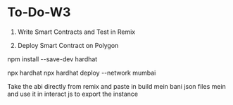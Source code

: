 # To-Do-W3

1. Write Smart Contracts and Test in Remix

2. Deploy Smart Contract on Polygon

npm install --save-dev hardhat

npx hardhat
npx hardhat deploy --network mumbai

Take the abi directly from remix and paste in build mein bani json files mein
and use it in interact js to export the instance